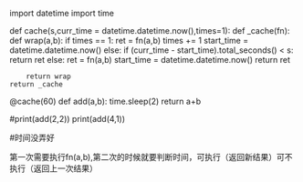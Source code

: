 import datetime
import time

def cache(s,curr_time = datetime.datetime.now(),times=1):
    def _cache(fn):
        def wrap(a,b):
            if times == 1:
                ret = fn(a,b)
                times += 1
                start_time = datetime.datetime.now()
            else:
                if (curr_time - start_time).total_seconds() < s:
                    return ret
                else:
                    ret = fn(a,b)
                    start_time = datetime.datetime.now()
                    return ret

        return wrap
    return _cache

@cache(60)
def add(a,b):
    time.sleep(2)
    return a+b

#print(add(2,2))
print(add(4,1))



#时间没弄好

第一次需要执行fn(a,b),第二次的时候就要判断时间，可执行（返回新结果）可不执行（返回上一次结果）
